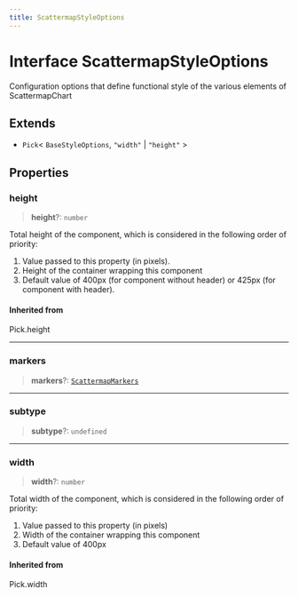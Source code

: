 ```yaml
---
title: ScattermapStyleOptions
---
```


# Interface ScattermapStyleOptions

Configuration options that define functional style of the various elements of ScattermapChart

## Extends

- `Pick`\< `BaseStyleOptions`, `"width"` \| `"height"` \>

## Properties

### height

> **height**?: `number`

Total height of the component, which is considered in the following order of priority:

1. Value passed to this property (in pixels).
2. Height of the container wrapping this component
3. Default value of 400px (for component without header) or 425px (for component with header).

#### Inherited from

Pick.height

***

### markers

> **markers**?: [`ScattermapMarkers`](../type-aliases/type-alias.ScattermapMarkers.md)

***

### subtype

> **subtype**?: `undefined`

***

### width

> **width**?: `number`

Total width of the component, which is considered in the following order of priority:

1. Value passed to this property (in pixels)
2. Width of the container wrapping this component
3. Default value of 400px

#### Inherited from

Pick.width
